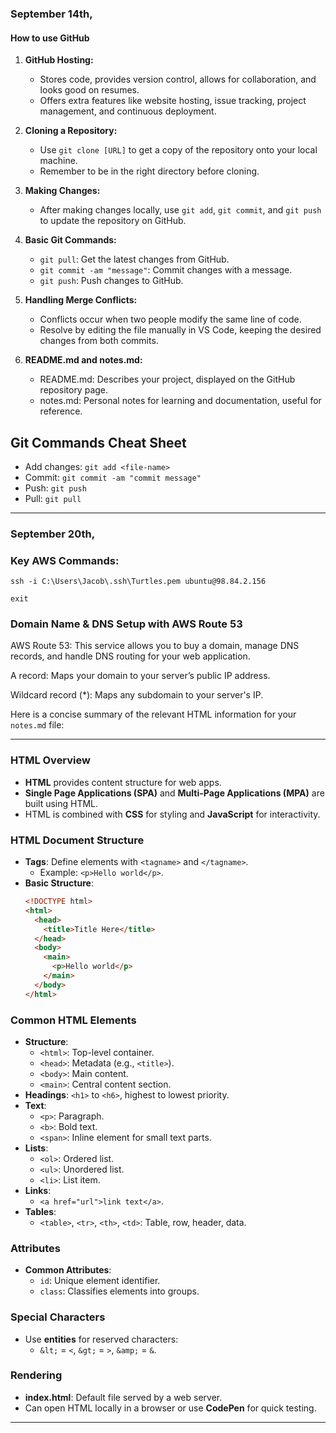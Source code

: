 ### September 14th,
#### How to use GitHub
1. **GitHub Hosting:**
   - Stores code, provides version control, allows for collaboration, and looks good on resumes.
   - Offers extra features like website hosting, issue tracking, project management, and continuous deployment.

2. **Cloning a Repository:**
   - Use `git clone [URL]` to get a copy of the repository onto your local machine.
   - Remember to be in the right directory before cloning.

3. **Making Changes:**
   - After making changes locally, use `git add`, `git commit`, and `git push` to update the repository on GitHub.

4. **Basic Git Commands:**
   - `git pull`: Get the latest changes from GitHub.
   - `git commit -am "message"`: Commit changes with a message.
   - `git push`: Push changes to GitHub.
   
5. **Handling Merge Conflicts:**
   - Conflicts occur when two people modify the same line of code.
   - Resolve by editing the file manually in VS Code, keeping the desired changes from both commits.

6. **README.md and notes.md:**
   - README.md: Describes your project, displayed on the GitHub repository page.
   - notes.md: Personal notes for learning and documentation, useful for reference.

## Git Commands Cheat Sheet

- Add changes: `git add <file-name>`
- Commit: `git commit -am "commit message"`
- Push: `git push`
- Pull: `git pull`

---

### September 20th,

### Key AWS Commands:
`ssh -i C:\Users\Jacob\.ssh\Turtles.pem ubuntu@98.84.2.156`

`exit`

### Domain Name & DNS Setup with AWS Route 53

AWS Route 53: This service allows you to buy a domain, manage DNS records, and handle DNS routing for your web application.

A record: Maps your domain to your server’s public IP address.

Wildcard record (*): Maps any subdomain to your server's IP.

Here is a concise summary of the relevant HTML information for your `notes.md` file:

---

### HTML Overview
- **HTML** provides content structure for web apps.
- **Single Page Applications (SPA)** and **Multi-Page Applications (MPA)** are built using HTML.
- HTML is combined with **CSS** for styling and **JavaScript** for interactivity.

### HTML Document Structure
- **Tags**: Define elements with `<tagname>` and `</tagname>`.
  - Example: `<p>Hello world</p>`.
- **Basic Structure**:
  ```html
  <!DOCTYPE html>
  <html>
    <head>
      <title>Title Here</title>
    </head>
    <body>
      <main>
        <p>Hello world</p>
      </main>
    </body>
  </html>
  ```

### Common HTML Elements
- **Structure**: 
  - `<html>`: Top-level container.
  - `<head>`: Metadata (e.g., `<title>`).
  - `<body>`: Main content.
  - `<main>`: Central content section.
- **Headings**: `<h1>` to `<h6>`, highest to lowest priority.
- **Text**: 
  - `<p>`: Paragraph.
  - `<b>`: Bold text.
  - `<span>`: Inline element for small text parts.
- **Lists**: 
  - `<ol>`: Ordered list.
  - `<ul>`: Unordered list.
  - `<li>`: List item.
- **Links**: 
  - `<a href="url">link text</a>`.
- **Tables**:
  - `<table>`, `<tr>`, `<th>`, `<td>`: Table, row, header, data.
  
### Attributes
- **Common Attributes**: 
  - `id`: Unique element identifier.
  - `class`: Classifies elements into groups.
  
### Special Characters
- Use **entities** for reserved characters:  
  - `&lt;` = `<`, `&gt;` = `>`, `&amp;` = `&`.

### Rendering
- **index.html**: Default file served by a web server.
- Can open HTML locally in a browser or use **CodePen** for quick testing.

---


